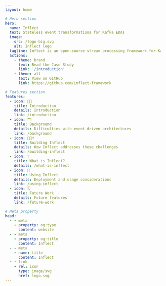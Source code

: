 ```yaml
---
layout: home

# Hero section
hero:
  name: Inflect
  text: Stateless event transformations for Kafka EDAs
  image:
    src: /logo-big.svg
    alt: Inflect logo
  tagline: Inflect is an open-source stream processing framework for Kafka that simplifies stateless event transformations between microservices in an event-driven architecture
  actions:
    - theme: brand
      text: Read the Case Study
      link: '/introduction'
    - theme: alt
      text: View on GitHub
      link: https://github.com/inflect-framework

# Features section
features:
  - icon: 👋🏻
    title: Introduction
    details: Introduction
    link: /introduction
  - icon: 🗂️
    title: Background
    details: Difficulties with event-driven architectures
    link: /background
  - icon: 👷🏻‍♂️
    title: Building Inflect
    details: How Inflect addresses these challenges
    link: /building-inflect
  - icon: ❔
    title: What is Inflect?
    details: /what-is-inflect
  - icon: 🔧
    title: Using Inflect
    details: Deployment and usage considerations
    link: /using-inflect
  - icon: 🗓
    title: Future Work
    details: Future features
    link: /future-work

# Meta property
head:
  - - meta
    - property: og:type
      content: website
  - - meta
    - property: og:title
      content: Inflect
  - - meta
    - name: title
      content: Inflect
  - - link
    - rel: icon
      type: image/svg
      href: logo.svg
---
```

